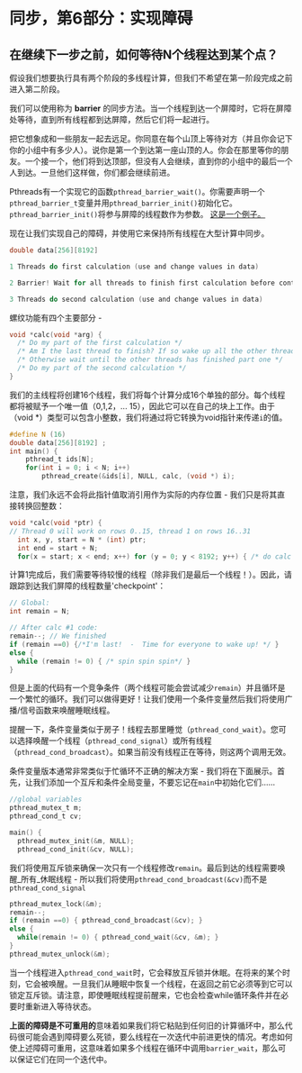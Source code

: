 # 同步，第6部分：实现障碍

## 在继续下一步之前，如何等待N个线程达到某个点？

假设我们想要执行具有两个阶段的多线程计算，但我们不希望在第一阶段完成之前进入第二阶段。

我们可以使用称为 **barrier** 的同步方法。当一个线程到达一个屏障时，它将在屏障处等待，直到所有线程都到达屏障，然后它们将一起进行。

把它想象成和一些朋友一起去远足。你同意在每个山顶上等待对方（并且你会记下你的小组中有多少人）。说你是第一个到达第一座山顶的人。你会在那里等你的朋友。一个接一个，他们将到达顶部，但没有人会继续，直到你的小组中的最后一个人到达。一旦他们这样做，你们都会继续前进。

Pthreads有一个实现它的函数`pthread_barrier_wait()`。你需要声明一个`pthread_barrier_t`变量并用`pthread_barrier_init()`初始化它。 `pthread_barrier_init()`将参与屏障的线程数作为参数。 [这是一个例子。](https://github.com/angrave/SystemProgramming/wiki/Sample-program-using-pthread-barriers)

现在让我们实现自己的障碍，并使用它来保持所有线程在大型计算中同步。

```c
double data[256][8192]

1 Threads do first calculation (use and change values in data)

2 Barrier! Wait for all threads to finish first calculation before continuing

3 Threads do second calculation (use and change values in data)
```

螺纹功能有四个主要部分 -

```c
void *calc(void *arg) {
  /* Do my part of the first calculation */
  /* Am I the last thread to finish? If so wake up all the other threads! */
  /* Otherwise wait until the other threads has finished part one */
  /* Do my part of the second calculation */
}
```

我们的主线程将创建16个线程，我们将每个计算分成16个单独的部分。每个线程都将被赋予一个唯一值（0,1,2，... 15），因此它可以在自己的块上工作。由于（void *）类型可以包含小整数，我们将通过将它转换为void指针来传递`i`的值。

```c
#define N (16)
double data[256][8192] ;
int main() {
    pthread_t ids[N];
    for(int i = 0; i < N; i++)  
        pthread_create(&ids[i], NULL, calc, (void *) i);
```

注意，我们永远不会将此指针值取消引用作为实际的内存位置 - 我们只是将其直接转换回整数：

```c
void *calc(void *ptr) {
// Thread 0 will work on rows 0..15, thread 1 on rows 16..31
  int x, y, start = N * (int) ptr;
  int end = start + N; 
  for(x = start; x < end; x++) for (y = 0; y < 8192; y++) { /* do calc #1 */ }
```

计算1完成后，我们需要等待较慢的线程（除非我们是最后一个线程！）。因此，请跟踪到达我们屏障的线程数量'checkpoint'：

```c
// Global: 
int remain = N;

// After calc #1 code:
remain--; // We finished
if (remain ==0) {/*I'm last!  -  Time for everyone to wake up! */ }
else {
  while (remain != 0) { /* spin spin spin*/ }
}
```

但是上面的代码有一个竞争条件（两个线程可能会尝试减少`remain`）并且循环是一个繁忙的循环。我们可以做得更好！让我们使用一个条件变量然后我们将使用广播/信号函数来唤醒睡眠线程。

提醒一下，条件变量类似于房子！线程去那里睡觉（`pthread_cond_wait`）。您可以选择唤醒一个线程（`pthread_cond_signal`）或所有线程（`pthread_cond_broadcast`）。如果当前没有线程正在等待，则这两个调用无效。

条件变量版本通常非常类似于忙循环不正确的解决方案 - 我们将在下面展示。首先，让我们添加一个互斥和条件全局变量，不要忘记在`main`中初始化它们......

```c
//global variables
pthread_mutex_t m;
pthread_cond_t cv;

main() {
  pthread_mutex_init(&m, NULL);
  pthread_cond_init(&cv, NULL);
```

我们将使用互斥锁来确保一次只有一个线程修改`remain`。最后到达的线程需要唤醒_所有_休眠线程 - 所以我们将使用`pthread_cond_broadcast(&cv)`而不是`pthread_cond_signal`

```c
pthread_mutex_lock(&m);
remain--; 
if (remain ==0) { pthread_cond_broadcast(&cv); }
else {
  while(remain != 0) { pthread_cond_wait(&cv, &m); }
}
pthread_mutex_unlock(&m);
```

当一个线程进入`pthread_cond_wait`时，它会释放互斥锁并休眠。在将来的某个时刻，它会被唤醒。一旦我们从睡眠中恢复一个线程，在返回之前它必须等到它可以锁定互斥锁。请注意，即使睡眠线程提前醒来，它也会检查while循环条件并在必要时重新进入等待状态。

**上面的障碍是不可重用的**意味着如果我们将它粘贴到任何旧的计算循环中，那么代码很可能会遇到障碍要么死锁，要么线程在一次迭代中前进更快的情况。考虑如何使上述障碍可重用，这意味着如果多个线程在循环中调用`barrier_wait`，那么可以保证它们在同一个迭代中。
